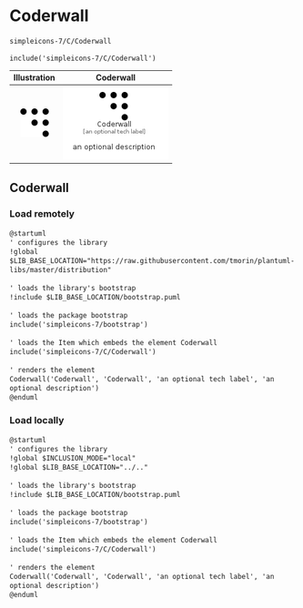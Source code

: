 # Coderwall


```text
simpleicons-7/C/Coderwall
```

```text
include('simpleicons-7/C/Coderwall')
```



| Illustration | Coderwall |
| :---: | :---: |
| ![illustration for Illustration](../../simpleicons-7/C/Coderwall.png) | ![illustration for Coderwall](../../simpleicons-7/C/Coderwall.Local.png) |




## Coderwall

### Load remotely
```plantuml
@startuml
' configures the library
!global $LIB_BASE_LOCATION="https://raw.githubusercontent.com/tmorin/plantuml-libs/master/distribution"

' loads the library's bootstrap
!include $LIB_BASE_LOCATION/bootstrap.puml

' loads the package bootstrap
include('simpleicons-7/bootstrap')

' loads the Item which embeds the element Coderwall
include('simpleicons-7/C/Coderwall')

' renders the element
Coderwall('Coderwall', 'Coderwall', 'an optional tech label', 'an optional description')
@enduml
```

### Load locally
```plantuml
@startuml
' configures the library
!global $INCLUSION_MODE="local"
!global $LIB_BASE_LOCATION="../.."

' loads the library's bootstrap
!include $LIB_BASE_LOCATION/bootstrap.puml

' loads the package bootstrap
include('simpleicons-7/bootstrap')

' loads the Item which embeds the element Coderwall
include('simpleicons-7/C/Coderwall')

' renders the element
Coderwall('Coderwall', 'Coderwall', 'an optional tech label', 'an optional description')
@enduml
```

